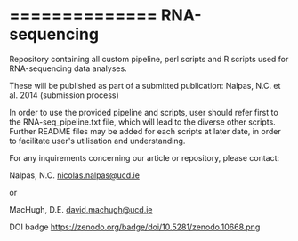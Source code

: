 ==============
RNA-sequencing
==============


Repository containing all custom pipeline, perl scripts and R scripts used for RNA-sequencing data analyses.

These will be published as part of a submitted publication:
Nalpas, N.C. et al. 2014 (submission process)


In order to use the provided pipeline and scripts, user should refer first to the RNA-seq_pipeline.txt file, which will lead to the diverse other scripts.
Further README files may be added for each scripts at later date, in order to facilitate user's utilisation and understanding.



For any inquirements concerning our article or repository, please contact:

Nalpas, N.C.
nicolas.nalpas@ucd.ie

or

MacHugh, D.E.
david.machugh@ucd.ie


DOI badge
https://zenodo.org/badge/doi/10.5281/zenodo.10668.png
